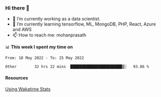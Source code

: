 ### Hi there 👋

- 🔭 I’m currently working as a data scientist.
- 🌱 I’m currently learning tensorflow, ML, MongoDB, PHP, React, Azure and AWS
- 📫 How to reach me: mohanprasath

📊 **This week I spent my time on**
<!--START_SECTION:waka-->

```text
From: 18 May 2022 - To: 25 May 2022

Other        32 hrs 22 mins  ███████████████████████▒░   93.86 %
```

<!--END_SECTION:waka-->

#### Resources
[Using Wakatime Stats](https://github.com/marketplace/actions/waka-readme)
